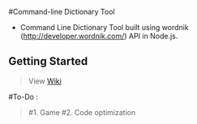 #Command-line Dictionary Tool

- Command Line Dictionary Tool built using wordnik (http://developer.wordnik.com/) API in Node.js.

## Getting Started
>View [Wiki](https://github.com/ram35hi/cmd_dictionary/wiki/)

#To-Do : 
> #1. Game
> #2. Code optimization